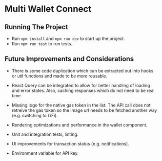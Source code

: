 # Multi Wallet Connect

## Running The Project

- Run `npm install` and `npm run dev` to start up the project.
- Run `npm run test` to run tests.

## Future Improvements and Considerations

- There is some code duplication which can be extracted out into hooks or util functions and made to be more reusable.

- React Query can be integrated to allow for better handling of loading and error states. Also, caching responses which do not need to be real time.

- Missing logo for the native gas token in the list. The API call does not retreive the gas token so the image url needs to be fetched another way (e.g. switching to LiFi).

- Rendering optimizations and performance in the wallet component.

- Unit and integration tests, linting.

- UI improvements for transaction status (e.g. notifications).

- Environment variable for API key.
